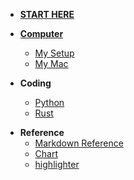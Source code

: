 * [**START HERE**](/)

* [**Computer**](computer/README.md)
  * [My Setup](computer/setup.md)
  * [My Mac]()

* **Coding**
  * [Python]()
  * [Rust](coding/rust/README.md)

- **Reference**
  - [Markdown Reference](extra/reference.md)
  - [Chart](extra/chart.md)
  - [highlighter](./extra/language_highlight.md)